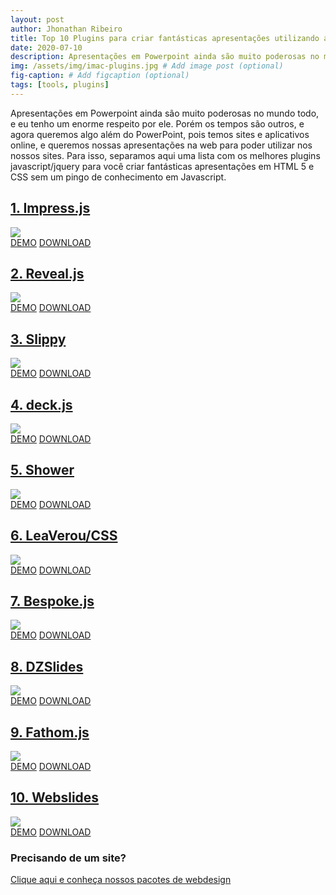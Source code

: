 ```yaml
---
layout: post
author: Jhonathan Ribeiro
title: Top 10 Plugins para criar fantásticas apresentações utilizando apenas HTML5 e CSS3
date: 2020-07-10
description: Apresentações em Powerpoint ainda são muito poderosas no mundo todo, e eu tenho um enorme respeito por ele. Porém os tempos são outros, e agora queremos algo além do PowerPoint, pois temos sites e aplicativos online, e queremos nossas apresentações na web para poder utilizar nos nossos sites. Para isso, separamos aqui uma lista com os melhores plugins javascript/jquery para você criar fantásticas apresentações em HTML 5 e CSS sem um pingo de conhecimento em Javascript.
img: /assets/img/imac-plugins.jpg # Add image post (optional)
fig-caption: # Add figcaption (optional)
tags: [tools, plugins]
---
```

Apresentações em Powerpoint ainda são muito poderosas no mundo todo, e eu tenho um enorme respeito por ele. Porém os tempos são outros, e agora queremos algo além do PowerPoint, pois temos sites e aplicativos online, e queremos nossas apresentações na web para poder utilizar nos nossos sites. Para isso, separamos aqui uma lista com os melhores plugins javascript/jquery para você criar fantásticas apresentações em HTML 5 e CSS sem um pingo de conhecimento em Javascript.

## [1. Impress.js](https://impress.js.org/)

![](https://i0.wp.com/www.upmasters.com/wp-content/uploads/2018/01/impress-js-1.jpg?w=690&ssl=1)\
[DEMO](https://impress.js.org/#/bored) [DOWNLOAD](https://github.com/impress/impress.js/)

## [2. Reveal.js](https://revealjs.com/#/)

![](https://i2.wp.com/www.upmasters.com/wp-content/uploads/2018/01/reveal-5.jpg?w=690&ssl=1)\
[DEMO](https://revealjs.com/#/) [DOWNLOAD](https://github.com/hakimel/reveal.js)

## [3. Slippy](http://slides.seld.be/?file=2010-05-30+Example.html#1)

![](https://i1.wp.com/www.upmasters.com/wp-content/uploads/2018/01/slippy-2.jpg?w=690&ssl=1)\
[DEMO](http://slides.seld.be/?file=2010-05-30+Example.html#1) [DOWNLOAD](https://github.com/Seldaek/slippy/)

## [4. deck.js](http://imakewebthings.com/deck.js/#intro)

![](https://i0.wp.com/www.upmasters.com/wp-content/uploads/2018/01/deck-js-4.jpg?w=690&ssl=1)\
[DEMO](http://imakewebthings.com/deck.js/#intro) [DOWNLOAD](https://github.com/imakewebthings/deck.js)

## [5. Shower](https://shwr.me/#cover)

![](https://i0.wp.com/www.upmasters.com/wp-content/uploads/2018/01/shower-6.jpg?w=690&ssl=1)\
[DEMO](https://shwr.me/#cover) [DOWNLOAD](https://github.com/shower/shower)

## [6. LeaVerou/CSS](http://leaverou.github.io/csss/#intro)

![](https://i1.wp.com/www.upmasters.com/wp-content/uploads/2018/01/csss-7.jpg?w=690&ssl=1)\
[DEMO](http://leaverou.github.io/csss/#intro) [DOWNLOAD](https://github.com/LeaVerou/CSSS)

## [7. Bespoke.js](http://slidekit.github.io/s6/samples/bespoke.js/)

![](https://i1.wp.com/www.upmasters.com/wp-content/uploads/2018/01/csss-7.jpg?w=690&ssl=1)\
[DEMO](http://slidekit.github.io/s6/samples/bespoke.js/) [DOWNLOAD](https://github.com/slidekit/s6)

## [8. DZSlides](http://paulrouget.com/dzslides/)

![](https://i0.wp.com/www.upmasters.com/wp-content/uploads/2018/01/dzslide-9.jpg?w=690&ssl=1)\
[DEMO](http://paulrouget.com/dzslides/) [DOWNLOAD](https://github.com/paulrouget/dzslides)

## [9. Fathom.js](http://markdalgleish.com/presentations/jquerymobile/)

![](https://i2.wp.com/www.upmasters.com/wp-content/uploads/2018/01/fathom-10.jpg?w=690&ssl=1)\
[DEMO](http://markdalgleish.com/presentations/jquerymobile/) [DOWNLOAD](https://github.com/markdalgleish/fathom)

## [10. Webslides](https://webslides.tv/#slide=1)

![](https://i2.wp.com/www.upmasters.com/wp-content/uploads/2018/01/Webslides.jpg?resize=696%2C520&ssl=1)\
[DEMO](https://webslides.tv/#slide=1) [DOWNLOAD](https://github.com/webslides/webslides/)

### Precisando de um site?

[Clique aqui e conheça nossos pacotes de webdesign](https://cleandesign.netlify.app/)




